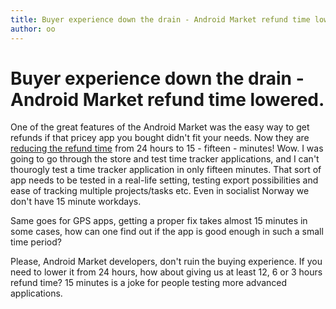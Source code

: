 ```yaml
---
title: Buyer experience down the drain - Android Market refund time lowered.
author: oo
---
```


# Buyer experience down the drain - Android Market refund time lowered.

One of the great features of the Android Market was the easy way to get refunds if that pricey app you bought didn't fit your needs. Now they are
[reducing the refund time](http://android-developers.blogspot.com/2010/12/android-market-client-update.html) from 24 hours to 15 - fifteen - minutes!
Wow. I was going to go through the store and test time tracker applications, and I can't thourogly test a time tracker application in only fifteen
minutes. That sort of app needs to be tested in a real-life setting, testing export possibilities and ease of tracking multiple projects/tasks etc.
Even in socialist Norway we don't have 15 minute workdays.

Same goes for GPS apps, getting a proper fix takes almost 15 minutes in some cases, how can one find out if the app is good enough in such a small
time period?

Please, Android Market developers, don't ruin the buying experience. If you need to lower it from 24 hours, how about giving us at least 12, 6 or 3
hours refund time? 15 minutes is a joke for people testing more advanced applications.
